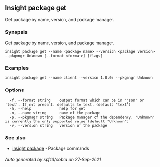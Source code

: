## Insight package get

Get package by name, version, and package manager.

### Synopsis

Get package by name, version, and package manager.

```
insight package get --name <package name> --version <package version> --pkgmngr Unknown [--format <format>] [flags]
```

### Examples

```
insight package get --name client --version 1.0.0a --pkgmngr Unknown
```

### Options

```
  -f, --format string    output format which can be in 'json' or 'text'. If not present, defaults to text. (default "text")
  -h, --help             help for get
  -n, --name string      name of the package
  -p, --pkgmngr string   Package manager of the dependency. 'Unknown' is currently the only supported value (default "Unknown")
  -v, --version string   version of the package
```

### See also

* [insight package](insight_package.md)	 - Package commands

###### Auto generated by spf13/cobra on 27-Sep-2021
